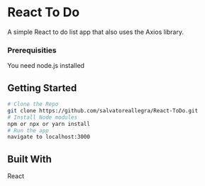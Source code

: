 # React To Do

A simple React to do list app that also uses the Axios library.

### Prerequisities

You need node.js installed

## Getting Started

```bash
# Clone the Repo
git clone https://github.com/salvatoreallegra/React-ToDo.git
# Install Node modules
npm or npx or yarn install
# Run the app
navigate to localhost:3000
```

## Built With

React
